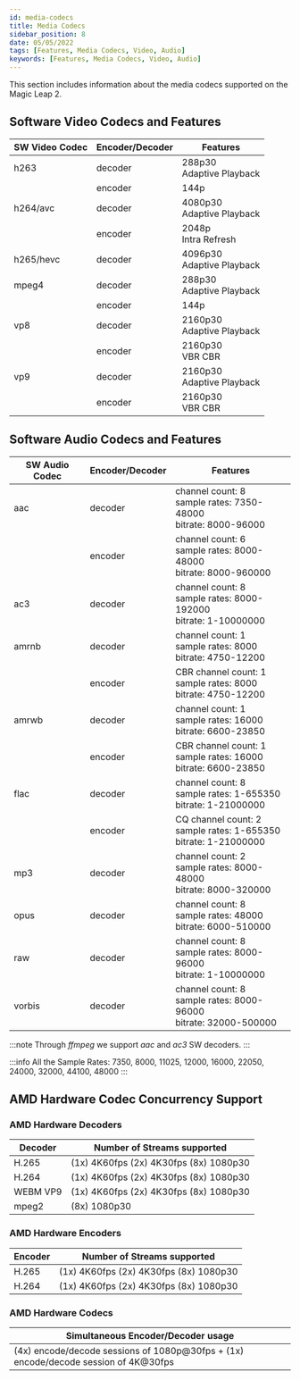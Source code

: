 ```yaml
---
id: media-codecs
title: Media Codecs
sidebar_position: 8
date: 05/05/2022
tags: [Features, Media Codecs, Video, Audio]
keywords: [Features, Media Codecs, Video, Audio]
---
```


This section includes information about the media codecs supported on the Magic Leap 2.

## Software Video Codecs and Features

| SW Video Codec | Encoder/Decoder | Features                  |
|----------------|-----------------|---------------------------|
| h263           | decoder         | 288p30 <br />Adaptive Playback  |
|                | encoder         | 144p                      |
| h264/avc       | decoder         | 4080p30 <br />Adaptive Playback |
|                | encoder         | 2048p <br />Intra Refresh       |
| h265/hevc      | decoder         | 4096p30 <br />Adaptive Playback |
| mpeg4          | decoder         | 288p30 <br />Adaptive Playback  |
|                | encoder         | 144p                      |
| vp8            | decoder         | 2160p30 <br />Adaptive Playback |
|                | encoder         | 2160p30 <br />VBR CBR           |
| vp9            | decoder         | 2160p30 <br />Adaptive Playback |
|                | encoder         | 2160p30 <br />VBR CBR           |

## Software Audio Codecs and Features

| SW Audio Codec | Encoder/Decoder | Features                                                        |
|----------------|-----------------|-----------------------------------------------------------------|
| aac            | decoder         | channel count: 8<br /> sample rates: 7350-48000 <br />bitrate: 8000-96000   |
|                | encoder         | channel count: 6 <br />sample rates: 8000-48000 <br />bitrate: 8000-960000  |
| ac3            | decoder         | channel count: 8 <br />sample rates: 8000-192000 <br />bitrate: 1-10000000  |
| amrnb          | decoder         | channel count: 1 <br />sample rates: 8000 <br />bitrate: 4750-12200         |
|                | encoder         | CBR channel count: 1 <br />sample rates: 8000 <br />bitrate: 4750-12200     |
| amrwb          | decoder         | channel count: 1 <br />sample rates: 16000 <br />bitrate: 6600-23850        |
|                | encoder         | CBR channel count: 1 <br />sample rates: 16000 <br />bitrate: 6600-23850    |
| flac           | decoder         | channel count: 8 <br />sample rates: 1-655350 <br />bitrate: 1-21000000     |
|                | encoder         | CQ channel count: 2 <br />sample rates: 1-655350 <br />bitrate: 1-21000000  |
| mp3            | decoder         | channel count: 2 <br />sample rates: 8000-48000 <br />bitrate: 8000-320000  |
| opus           | decoder         | channel count: 8 <br />sample rates: 48000 <br />bitrate: 6000-510000       |
| raw            | decoder         | channel count: 8 <br />sample rates: 8000-96000 <br />bitrate: 1-10000000   |
| vorbis         | decoder         | channel count: 8 <br />sample rates: 8000-96000 <br />bitrate: 32000-500000 |

:::note
Through *ffmpeg* we support *aac* and *ac3* SW decoders.
:::

:::info
All the Sample Rates: 7350, 8000, 11025, 12000, 16000, 22050, 24000, 32000, 44100, 48000
:::

## AMD Hardware Codec Concurrency Support

### AMD Hardware Decoders

| Decoder  | Number of Streams supported            |
|----------|----------------------------------------|
| H.265    | (1x) 4K60fps (2x) 4K30fps (8x) 1080p30 |
| H.264    | (1x) 4K60fps (2x) 4K30fps (8x) 1080p30 |
| WEBM VP9 | (1x) 4K60fps (2x) 4K30fps (8x) 1080p30 |
| mpeg2    | (8x) 1080p30                           |

### AMD Hardware Encoders

| Encoder | Number of Streams supported            |
|---------|----------------------------------------|
| H.265   | (1x) 4K60fps (2x) 4K30fps (8x) 1080p30 |
| H.264   | (1x) 4K60fps (2x) 4K30fps (8x) 1080p30 |

### AMD Hardware Codecs

| Simultaneous Encoder/Decoder usage                                                  |
|-------------------------------------------------------------------------------------|
| (4x) encode/decode sessions of 1080p@30fps + (1x) encode/decode session of 4K@30fps |

